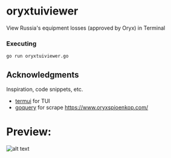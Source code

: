 # oryxtuiviewer

View Russia's equipment losses (approved by Oryx) in Terminal

### Executing

```
go run oryxtuiviewer.go
```

## Acknowledgments

Inspiration, code snippets, etc.
* [termui](https://github.com/gizak/termui) for TUI
* [goquery](https://github.com/PuerkitoBio/goquery) for scrape https://www.oryxspioenkop.com/

# Preview:
![alt text](https://user-images.githubusercontent.com/79843027/211197151-29432ba8-3673-49e5-bce7-129e2e39898c.png)
